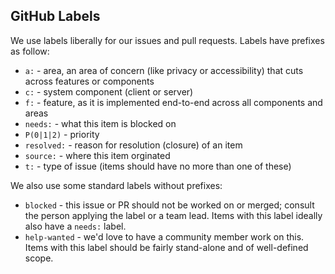 ## GitHub Labels

We use labels liberally for our issues and pull requests.
Labels have prefixes as follow:

- `a:` - area, an area of concern (like privacy or accessibility) that cuts across features or components
- `c:` - system component (client or server)
- `f:` - feature, as it is implemented end-to-end across all components and areas
- `needs:` - what this item is blocked on
- `P(0|1|2)` - priority
- `resolved:` - reason for resolution (closure) of an item
- `source:` - where this item orginated
- `t:` - type of issue (items should have no more than one of these)

We also use some standard labels without prefixes:

- `blocked` - this issue or PR should not be worked on or merged; consult the person applying the label or a team lead. Items with this label ideally also have a `needs:` label.
- `help-wanted` - we'd love to have a community member work on this. Items with this label should be fairly stand-alone and of well-defined scope.
